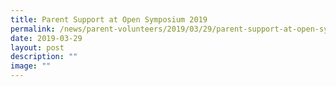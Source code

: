 ```yaml
---
title: Parent Support at Open Symposium 2019
permalink: /news/parent-volunteers/2019/03/29/parent-support-at-open-symposium-2019/
date: 2019-03-29
layout: post
description: ""
image: ""
---
```

